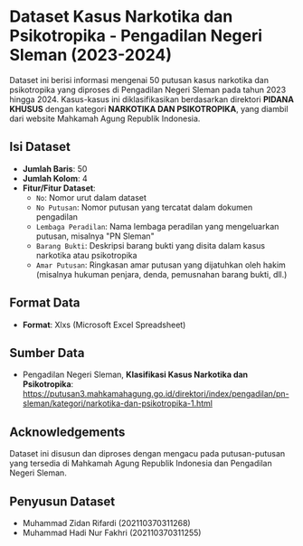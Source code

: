 # Dataset Kasus Narkotika dan Psikotropika - Pengadilan Negeri Sleman (2023-2024)

Dataset ini berisi informasi mengenai 50 putusan kasus narkotika dan psikotropika yang diproses di Pengadilan Negeri Sleman pada tahun 2023 hingga 2024. Kasus-kasus ini diklasifikasikan berdasarkan direktori **PIDANA KHUSUS** dengan kategori **NARKOTIKA DAN PSIKOTROPIKA**, yang diambil dari website Mahkamah Agung Republik Indonesia.

## Isi Dataset

- **Jumlah Baris**: 50
- **Jumlah Kolom**: 4
- **Fitur/Fitur Dataset**:
    - `No`: Nomor urut dalam dataset
    - `No Putusan`: Nomor putusan yang tercatat dalam dokumen pengadilan
    - `Lembaga Peradilan`: Nama lembaga peradilan yang mengeluarkan putusan, misalnya "PN Sleman"
    - `Barang Bukti`: Deskripsi barang bukti yang disita dalam kasus narkotika atau psikotropika
    - `Amar Putusan`: Ringkasan amar putusan yang dijatuhkan oleh hakim (misalnya hukuman penjara, denda, pemusnahan barang bukti, dll.)

## Format Data

- **Format**: Xlxs (Microsoft Excel Spreadsheet)

## Sumber Data

- Pengadilan Negeri Sleman, **Klasifikasi Kasus Narkotika dan Psikotropika**: https://putusan3.mahkamahagung.go.id/direktori/index/pengadilan/pn-sleman/kategori/narkotika-dan-psikotropika-1.html

## Acknowledgements

Dataset ini disusun dan diproses dengan mengacu pada putusan-putusan yang tersedia di Mahkamah Agung Republik Indonesia dan Pengadilan Negeri Sleman.

## Penyusun Dataset
- Muhammad Zidan Rifardi (202110370311268)
- Muhammad Hadi Nur Fakhri (202110370311255)

